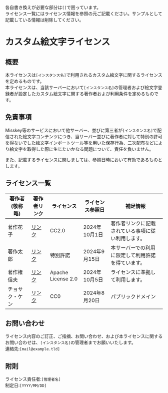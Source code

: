 各自書き換えが必要な部分は`[]`で囲っています。  
ライセンス一覧にはライセンス情報を参照の元ご記載ください。サンプルとして記載している情報は削除してください。

# カスタム絵文字ライセンス

## 概要

本ライセンスは`[インスタンス名]`で利用されるカスタム絵文字に関するライセンスを定めるものです。  
本ライセンスは、当該サーバーにおいて`[インスタンス名]`の管理者および絵文字登録者が設定したカスタム絵文字に関する著作者および利用条件を定めるものです。  

## 免責事項

Misskey等のサービスにおいて他サーバー、並びに第三者が`[インスタンス名]`で配信された絵文字コンテンツにつき、当サーバー並びに著作者に対して特別の許可を得ないでした絵文字インポートツール等を用いた保存行為、二次配布などにより絵文字を取得した際に生じたいかなる問題について、責任を負いません。

また、記載するライセンスに関しましては、参照日時において有効であるものとします。

## ライセンス一覧

| 著作者(敬称略)   | 著作者リンク             | ライセンス             | ライセンス参照日 | 補足情報                                         |
|------------------|--------------------------|-----------------------|------------------|--------------------------------------------------|
| 著作花子         | [リンク](https://example.tld) | CC2.0                 | 2024年10月1日    | 著作者リンクに記載されている事項に従い利用します。   |
| 著作太郎         | [リンク](https://example.tld) | 特別許諾               | 2024年9月15日     | 本サーバーでの利用に限定して利用許諾を得ています。   |
| 著作権信夫       | [リンク](https://example.tld) | Apache License 2.0    | 2024年10月5日    | ライセンスに準拠して利用します。                   |
| チョサク・ケン   | [リンク](https://example.tld) | CC0                   | 2024年8月20日     | パブリックドメイン                                |


## お問い合わせ

ライセンス内容のご訂正、ご指摘、お問い合わせ、および本ライセンスに関するお問い合わせは、`[インスタンス名]`の管理者までお願いいたします。   
連絡先:`[mail@example.tld]`

## 附則
ライセンス責任者:`[管理者名]`  
制定日:`[YYYY/MM/DD]`